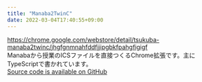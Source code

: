 ```yaml
---
title: "Manaba2TwinC"
date: 2022-03-04T17:40:55+09:00
---
```

https://chrome.google.com/webstore/detail/tsukuba-manaba2twinc/jhgfgnmnahfddfjjipgbkfpahgfigigf  
Manabaから授業のICSファイルを直接つくるChrome拡張です。主にTypeScriptで書かれています。  
[Source code is available on GitHub](https://github.com/Mimori256/Manaba2TwinC)

